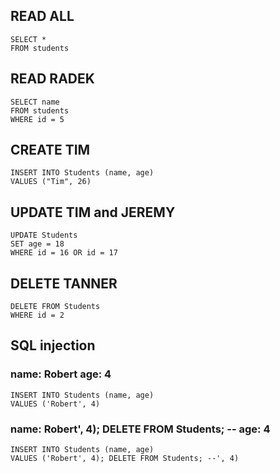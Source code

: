 ## READ ALL
```
SELECT *
FROM students
```

## READ RADEK
```
SELECT name
FROM students
WHERE id = 5
```

## CREATE TIM
```
INSERT INTO Students (name, age)
VALUES ("Tim", 26)
```

## UPDATE TIM and JEREMY
```
UPDATE Students 
SET age = 18
WHERE id = 16 OR id = 17
```

## DELETE TANNER
```
DELETE FROM Students 
WHERE id = 2
```

## SQL injection

### name: Robert age: 4
```
INSERT INTO Students (name, age)
VALUES ('Robert', 4)
```

### name: Robert', 4); DELETE FROM Students; -- age: 4
```
INSERT INTO Students (name, age)
VALUES ('Robert', 4); DELETE FROM Students; --', 4)
```